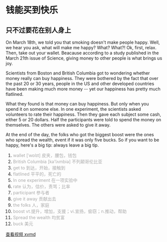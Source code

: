 # 钱能买到快乐
## 只不过要花在别人身上

On March 18th, we told you that smoking doesn't make people happy. Well, we hear you ask, what will make me happy? What? What?! 
Ok, first, relax. Then, take out your wallet. Beacause according to a study published in the March 21th issue of Science, giving money to other people is what brings us joy.

Scientists from Boston and British Columbia got to wondering whether money really can buy happiness. They were bothered by the fact that over the past 20 or 30 years, people in the US and other developed countries have been making much more money -- yet our happiness has pretty much flatlined.

What they found is that money can buy happiness. But only when you spend it on someone else. In one experiment, the scientists asked volunteers to rate their happiness. Then they gave each subject some cash, either 5 or 20 dollars. Half the participants were told to spend the money on themselves. The others were asked to give it away.

At the end of the day, the folks who got the biggest boost were the ones who spread the wealth, event if it was only five bucks. So if you want to be happy, here's a big tip: always leave a big tip.


1. <font color=#A9A9A9>wallet [ˈwɒlɪt] 皮夹，腰包，钱包</font>
2. <font color=#A9A9A9>British Columbia [kə'lʌmbiə] 不列颠哥伦比亚</font>
3. <font color=#A9A9A9>get to 到达，开始，接触到</font>
4. <font color=#A9A9A9>flatlined 平平的，死亡的</font>
5. <font color=#A9A9A9>In one experiment 在一项实验中</font>
6. <font color=#A9A9A9>rate 认为，估价，责骂；比率</font>
7. <font color=#A9A9A9>participant 参与者</font>
8. <font color=#A9A9A9>give it away 贡献出去</font>
9. <font color=#A9A9A9>the folks 人，家庭</font>
10. <font color=#A9A9A9>boost vt.提升，增加，支援；vi.宣扬，偷窃；n.推动，帮助</font>
11. <font color=#A9A9A9>Spread the wealth 均贫富</font>
12. <font color=#A9A9A9>buck 美元</font>

[查看视频 xvmd ](https://pan.baidu.com/s/1JYlobi0A__RXTJNkK8kexw)
